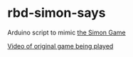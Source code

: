 # rbd-simon-says

Arduino script to mimic [the Simon Game](https://en.wikipedia.org/wiki/Simon_(game))

[Video of original game being played](https://photos.app.goo.gl/dYGP8RQ6wSfXUUKX9)
